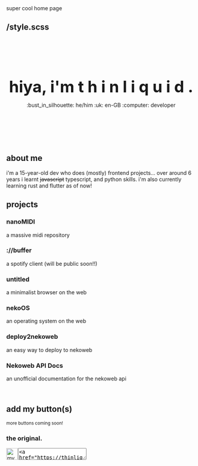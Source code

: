 <meta>
  <title>Home</title>
  <description>super cool home page</description>

  <use-style>/style.scss</use-style>
</meta>
---
<!-- prettier-ignore -->
<div style="text-align:center;position:relative;margin: 120px 0;">
  <h1 style="position:relative;z-index:10;font-size: 3em;margin:15px 0;">
    hiya, i'm <span class="letters">
      <span class="letter">t</span>
      <span class="letter">h</span>
      <span class="letter">i</span>
      <span class="letter">n</span>
      <span class="letter">l</span>
      <span class="letter">i</span>
      <span class="letter">q</span>
      <span class="letter">u</span>
      <span class="letter">i</span>
      <span class="letter">d</span>
    </span>.
  </h1>
  <div style="position:relative;z-index:10;">
    <span class="chip">:bust_in_silhouette: he/him</span>
    <span class="chip">:uk: en-GB</span>
    <span class="chip">:computer: developer</span>
  </div>
  <div class="blur"></div>
</div>

## about me

i'm a 15-year-old dev who does (mostly) frontend projects...
over around 6 years i learnt ~~javascript~~ typescript, and python skills.
i'm also currently learning rust and flutter as of now!

## projects

<projects-container>
  <project-card onclick="window.open('https://nanomidi.net')" style="--color:var(--red);">
    <h3>nanoMIDI</h3>
    <p>a massive midi repository</p>
  </project-card>

  <project-card onclick="window.open('https://buffer.thinliquid.dev')" style="--color:var(--maroon);">
    <h3>://buffer</h3>
    <p>a spotify client (will be public soon!!)</p>
  </project-card>

  <project-card onclick="window.open('https://untitled.thinliquid.dev')" style="--color:var(--peach);">
    <h3>untitled</h3>
    <p>a minimalist browser on the web</p>
  </project-card>

  <project-card onclick="window.open('https://neko.thinliquid.dev')" style="--color:var(--yellow);">
    <h3>nekoOS</h3>
    <p>an operating system on the web</p>
  </project-card>


  <project-card onclick="window.open('https://deploy.nekoweb.org')" style="--color:var(--green);">
    <h3>deploy2nekoweb</h3>
    <p>an easy way to deploy to nekoweb</p>
  </project-card>

  <project-card onclick="window.open('https://docs.nekoweb.org')" style="--color:var(--teal);">
    <h3>Nekoweb API Docs</h3>
    <p>an unofficial documentation for the nekoweb api</p>
  </project-card>
</projects-container>
<br/>

## add my button(s)
<small>more buttons coming soon!</small>

<label for="main">
  <h3>the original.</h3>
</label>
<div style="display:flex;">
  <img class="squishy" src="/thnlqd.png" style="aspect-ratio:88/31;height:31px;" alt="my button!!!" />
  <textarea readonly id="main"  style="height:31px" onclick="this.select()"><a href="https://thinliquid.dev"><img src="https://thinliquid.dev/thnlqd.png" alt="thinliquid's button" /></a></textarea>
</div>
